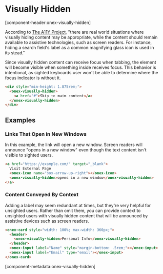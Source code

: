 # Visually Hidden

[component-header:onex-visually-hidden]

According to [The A11Y Project](https://www.a11yproject.com/posts/2013-01-11-how-to-hide-content/), "there are real world situations where visually hiding content may be appropriate, while the content should remain available to assistive technologies, such as screen readers. For instance, hiding a search field's label as a common magnifying glass icon is used in its stead."

Since visually hidden content can receive focus when tabbing, the element will become visible when something inside receives focus. This behavior is intentional, as sighted keyboards user won't be able to determine where the focus indicator is without it.

```html preview
<div style="min-height: 1.875rem;">
  <onex-visually-hidden>
    <a href="#">Skip to main content</a>
  </onex-visually-hidden>
</div>
```

## Examples

### Links That Open in New Windows

In this example, the link will open a new window. Screen readers will announce "opens in a new window" even though the text content isn't visible to sighted users.

```html preview
<a href="https://example.com/" target="_blank">
  Visit External Page
  <onex-icon name="box-arrow-up-right"></onex-icon>
  <onex-visually-hidden>opens in a new window</onex-visually-hidden>
</a>
```

### Content Conveyed By Context

Adding a label may seem redundant at times, but they're very helpful for unsighted users. Rather than omit them, you can provide context to unsighted users with visually hidden content that will be announced by assistive devices such as screen readers.

```html preview
<onex-card style="width: 100%; max-width: 360px;">
  <header>
    <onex-visually-hidden>Personal Info</onex-visually-hidden>
  </header>
  <onex-input label="Name" style="margin-bottom: .5rem;"></onex-input>
  <onex-input label="Email" type="email"></onex-input>
</onex-card>
```

[component-metadata:onex-visually-hidden]
